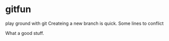 # gitfun
play ground with git
Createing a new branch is quick. 
Some lines to conflict 

What a good stuff.
